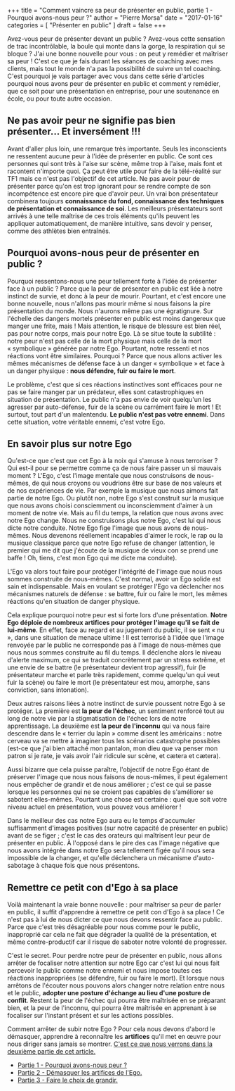 +++
title      = "Comment vaincre sa peur de présenter en public, partie 1 - Pourquoi avons-nous peur ?"
author     = "Pierre Morsa"
date       = "2017-01-16"
categories = [ "Présenter en public" ]
draft      = false
+++

Avez-vous peur de présenter devant un public ? Avez-vous cette sensation de trac incontrôlable, la boule qui monte dans la gorge, la respiration qui se bloque ? J'ai une bonne nouvelle pour vous : on peut y remédier et maîtriser sa peur ! C'est ce que je fais durant les séances de coaching avec mes clients, mais tout le monde n'a pas la possibilité de suivre un tel coaching. C'est pourquoi je vais partager avec vous dans cette série d'articles pourquoi nous avons peur de présenter en public et comment y remédier, que ce soit pour une présentation en entreprise, pour une soutenance en école, ou pour toute autre occasion.

## Ne pas avoir peur ne signifie pas bien présenter... Et inversément !!!
Avant d'aller plus loin, une remarque très importante. Seuls les inconscients ne ressentent aucune peur à l'idée de présenter en public. Ce sont ces personnes qui sont très à l'aise sur scène, même trop à l'aise, mais font et racontent n'importe quoi. Ça peut être utile pour faire de la télé-réalité sur TF1 mais ce n'est pas l'objectif de cet article. Ne pas avoir peur de présenter parce qu'on est trop ignorant pour se rendre compte de son incompétence est encore pire que d'avoir peur. Un vrai bon présentateur combinera toujours **connaissance du fond, connaissance des techniques de présentation et connaissance de soi**. Les meilleurs présentateurs sont arrivés à une telle maîtrise de ces trois éléments qu'ils peuvent les appliquer automatiquement, de manière intuitive, sans devoir y penser, comme des athlètes bien entraînés.

## Pourquoi avons-nous peur de présenter en public ?
Pourquoi ressentons-nous une peur tellement forte à l'idée de présenter face à un public ? Parce que la peur de présenter en public est liée à notre instinct de survie, et donc à la peur de mourir. Pourtant, et c'est encore une bonne nouvelle, nous n'allons pas mourir même si nous faisons la pire présentation du monde. Nous n'aurons même pas une égratignure. Sur l'échelle des dangers mortels présenter en public est moins dangereux que manger une frite, mais ! Mais attention, le risque de blessure est bien réel, pas pour notre corps, mais pour notre Ego. Là se situe toute la subtilité : notre peur n'est pas celle de la mort physique mais celle de la mort « symbolique » générée par notre Ego. Pourtant, notre ressenti et nos réactions vont être similaires. Pourquoi ? Parce que nous allons activer les mêmes mécanismes de défense face à un danger « symbolique » et face à un danger physique : **nous défendre, fuir ou faire le mort**. 

Le problème, c'est que si ces réactions instinctives sont efficaces pour ne pas se faire manger par un prédateur, elles sont catastrophiques en situation de présentation. Le public n'a pas envie de voir quelqu'un les agresser par auto-défense, fuir de la scène ou carrément faire le mort ! Et surtout, tout part d'un malentendu. **Le public n'est pas votre ennemi**. Dans cette situation, votre véritable ennemi, c'est votre Ego.

## En savoir plus sur notre Ego
Qu'est-ce que c'est que cet Ego à la noix qui s'amuse à nous terroriser ? Qui est-il pour se permettre comme ça de nous faire passer un si mauvais moment ? L'Ego, c'est l'image mentale que nous construisons de nous-mêmes, de qui nous croyons ou voudrions être sur base de nos valeurs et de nos expériences de vie. Par exemple la musique que nous aimons fait partie de notre Ego. Ou plutôt non, notre Ego s'est construit sur la musique que nous avons choisi consciemment ou inconsciemment d'aimer à un moment de notre vie. Mais au fil du temps, la relation que nous avons avec notre Ego change. Nous ne construisons plus notre Ego, c'est lui qui nous dicte notre conduite. Notre Ego fige l'image que nous avons de nous-mêmes. Nous devenons réellement incapables d'aimer le rock, le rap ou la musique classique parce que notre Ego refuse de changer (attention, le premier qui me dit que j'écoute de la musique de vieux con se prend une baffe ! Oh, tiens, c'est mon Ego qui me dicte ma conduite).

L'Ego va alors tout faire pour protéger l'intégrité de l'image que nous nous sommes construite de nous-mêmes. C'est normal, avoir un Ego solide est sain et indispensable. Mais en voulant se protéger l'Ego va déclencher nos mécanismes naturels de défense : se battre, fuir ou faire le mort, les mêmes réactions qu'en situation de danger physique.

Cela explique pourquoi notre peur est si forte lors d'une présentation. **Notre Ego déploie de nombreux artifices pour protéger l'image qu'il se fait de lui-même**. En effet, face au regard et au jugement du public, il se sent « nu », dans une situation de menace ultime ! Il est terrorisé à l'idée que l'image renvoyée par le public ne corresponde pas à l'image de nous-mêmes que nous nous sommes construite au fil du temps. Il déclenche alors le niveau d'alerte maximum, ce qui se traduit concrètement par un stress extrême, et une envie de se battre (le présentateur devient trop agressif), fuir (le présentateur marche et parle très rapidement, comme quelqu'un qui veut fuir la scène) ou faire le mort (le présentateur est mou, amorphe, sans conviction, sans intonation).

Deux autres raisons liées à notre instinct de survie poussent notre Ego à se protéger. La première est **la peur de l'échec**, un sentiment renforcé tout au long de notre vie par la stigmatisation de l'échec lors de notre apprentissage. La deuxième est **la peur de l'inconnu** qui va nous faire descendre dans le « terrier du lapin » comme disent les américains : notre cerveau va se mettre à imaginer tous les scénarios catastrophe possibles (est-ce que j'ai bien attaché mon pantalon, mon dieu que va penser mon patron si je rate, je vais avoir l'air ridicule sur scène, et cætera et cætera). 

Aussi bizarre que cela puisse paraître, l'objectif de notre Ego étant de préserver l'image que nous nous faisons de nous-mêmes, il peut également nous empêcher de grandir et de nous améliorer ; c'est ce qui se passe lorsque les personnes qui ne se croient pas capables de s'améliorer se sabotent elles-mêmes. Pourtant une chose est certaine : quel que soit votre niveau actuel en présentation, vous pouvez vous améliorer !

Dans le meilleur des cas notre Ego aura eu le temps d'accumuler suffisamment d'images positives (sur notre capacité de présenter en public) avant de se figer ; c'est le cas des orateurs qui maîtrisent leur peur de présenter en public. À l'opposé dans le pire des cas l'image négative que nous avons intégrée dans notre Ego sera tellement figée qu'il nous sera impossible de la changer, et qu'elle déclenchera un mécanisme d'auto-sabotage à chaque fois que nous présentons.

## Remettre ce petit con d'Ego à sa place
Voilà maintenant la vraie bonne nouvelle : pour maîtriser sa peur de parler en public, il suffit d'apprendre à remettre ce petit con d'Ego à sa place ! Ce n'est pas à lui de nous dicter ce que nous devons ressentir face au public. Parce que c'est très désagréable pour nous comme pour le public, inapproprié car cela ne fait que dégrader la qualité de la présentation, et même contre-productif car il risque de saboter notre volonté de progresser.

C'est le secret. Pour perdre notre peur de présenter en public, nous allons arrêter de focaliser notre attention sur notre Ego car c'est lui qui nous fait percevoir le public comme notre ennemi et nous impose toutes ces réactions inappropriées (se défendre, fuir ou faire le mort). Et lorsque nous arrêtons de l'écouter nous pouvons alors changer notre relation entre nous et le public, **adopter une posture d'échange au lieu d'une posture de conflit**. Restent la peur de l'échec qui pourra être maîtrisée en se préparant bien, et la peur de l'inconnu, qui pourra être maîtrisée en apprenant à se focaliser sur l'instant présent et sur les actions possibles. 

Comment arrêter de subir notre Ego ? Pour cela nous devons d'abord le démasquer, apprendre à reconnaître les **artifices** qu'il met en œuvre pour nous diriger sans jamais se montrer. [C'est ce que nous verrons dans la deuxième partie de cet article.](https://www.pierremorsa.com/post/2017-01-23-comment-vaincre-peur-parler-public-2/)

* [Partie 1 - Pourquoi avons-nous peur ?](https://www.pierremorsa.com/post/2017-01-16-comment-vaincre-peur-presenter-public-1/) 
* [Partie 2 - Démasquer les artifices de l'Ego.](https://www.pierremorsa.com/post/2017-01-23-comment-vaincre-peur-parler-public-2/)
* [Partie 3 - Faire le choix de grandir.](https://www.pierremorsa.com/post/2017-01-30-comment-vaincre-peur-parler-public-3/)
